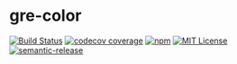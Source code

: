 # gre-color 
[![Build Status](https://img.shields.io/travis/lamtranweb/gre-color.svg?style=flat-square)](https://travis-ci.org/lamtranweb/gre-color)
[![codecov coverage](https://img.shields.io/codecov/c/github/lamtranweb/gre-color.svg?style=flat-square)](https://codecov.io/github/lamtranweb/gre-color)
[![npm](https://img.shields.io/npm/v/gre-color.svg?style=flat-square)](https://www.npmjs.com/package/gre-color)
[![MIT License](https://img.shields.io/npm/l/gre-color.svg?style=flat-square)](http://opensource.org/licenses/MIT)
[![semantic-release](https://img.shields.io/badge/%20%20%F0%9F%93%A6%F0%9F%9A%80-semantic--release-e10079.svg?style=flat-square)](https://github.com/semantic-release/semantic-release)
